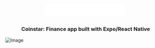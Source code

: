 <h1 align="center">
<img
    width="250"
    alt="Coinstar -a Finance App"
    src="./assets/images/Logo.png">
</h1>
<h3 align="center">
    Coinstar: Finance app built with Expo/React Native
</h3>

![Image](./thumbnail.png)